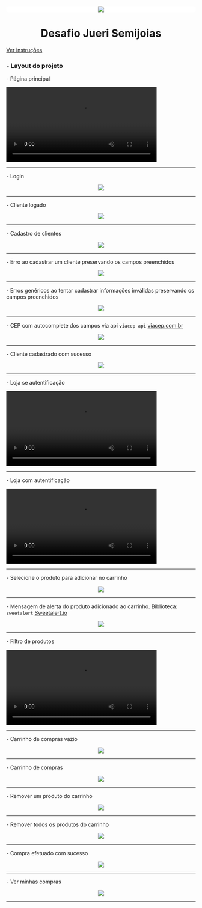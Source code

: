 
<div style="background: #fff; text-align: center; border-radius: 5px; margin: 10px 0;">
  <img src="./views/assets/images/logo.png" />
</div>

<h1 style="text-align: center;">
  Desafio Jueri Semijoias
</h1>

<a href="#instructions" style="margin: 5px 0;">
  Ver instruções
</a>

<h3>
  - Layout do projeto
</h3>

<p>
  - Página principal
</p>

<video width="400" controls>
  <source src="./views/assets/video/dashboard.mp4" type="video/mp4">
  <source src="./views/assets/video/dashboard.ogg" type="video/ogg">
</video>

<hr>

<p>
  - Login
</p>

<div style=" text-align: center; border-radius: 5px; margin: 10px 0;">
  <img src="./views/assets/images/readme/pages/page-login.png" />
</div>

<hr>

<p>
  - Cliente logado 
</p>

<div style=" text-align: center; border-radius: 5px; margin: 10px 0;">
  <img src="./views/assets/images/readme/pages/login-auth.png" />
</div>

<hr>

<p>
  - Cadastro de clientes 
</p>

<div style=" text-align: center; border-radius: 5px; margin: 10px 0;">
  <img src="./views/assets/images/readme/pages/register.png" />
</div>

<hr>

<p>
  - Erro ao cadastrar um cliente preservando os campos preenchidos
</p>

<div style=" text-align: center; border-radius: 5px; margin: 10px 0;">
  <img src="./views/assets/images/readme/pages/register-error-alert.png" />
</div>

<hr>

<p>
  - Erros genéricos ao tentar cadastrar informações inválidas preservando os campos preenchidos
</p>

<div style=" text-align: center; border-radius: 5px; margin: 10px 0;">
  <img src="./views/assets/images/readme/pages/register-erros-log.png" />
</div>

<hr>

<p>
  - CEP com autocomplete dos campos via api <code>viacep api</code> 
  <a href="https://viacep.com.br/">viacep.com.br</a>
</p>

<div style=" text-align: center; border-radius: 5px; margin: 10px 0;">
  <img src="./views/assets/images/readme/pages/cep-autocomplete.png" />
</div>

<hr>

<p>
  - Cliente cadastrado com sucesso
</p>

<div style=" text-align: center; border-radius: 5px; margin: 10px 0;">
  <img src="./views/assets/images/readme/pages/register-success.png" />
</div>

<hr>

<p>
  - Loja se autentificação
</p>

<video width="400" controls>
  <source src="./views/assets/video/shop.mp4" type="video/mp4">
  <source src="./views/assets/video/shop.ogg" type="video/ogg">
</video>

<hr>

<p>
  - Loja com autentificação
</p>

<video width="400" controls>
  <source src="./views/assets/video/shop-auth.mp4" type="video/mp4">
  <source src="./views/assets/video/shop-auth.ogg" type="video/ogg">
</video>

<hr>

<p>
  - Selecione o produto para adicionar no carrinho
</p>

<div style=" text-align: center; border-radius: 5px; margin: 10px 0;">
  <img src="./views/assets/images/readme/pages/product-select.png" />
</div>

<hr>

<p>
  - Mensagem de alerta do produto adicionado ao carrinho.
  Biblioteca: <code>sweetalert</code>  
  <a href="https://sweetalert2.github.io/#examples">
  Sweetalert.io
  </a>
</p>

<div style=" text-align: center; border-radius: 5px; margin: 10px 0;">
  <img src="./views/assets/images/readme/pages/product-add.png" />
</div>

<hr>

<p>
  - Filtro de produtos
</p>

<video width="400" controls>
  <source src="./views/assets/video/search-products.mp4" type="video/mp4">
  <source src="./views/assets/video/search-products.ogg" type="video/ogg">
</video>

<hr>

<p>
  - Carrinho de compras vazio
</p>

<div style=" text-align: center; border-radius: 5px; margin: 10px 0;">
  <img src="./views/assets/images/readme/pages/cart-empty.png" />
</div>

<hr>

<p>
  - Carrinho de compras
</p>

<div style=" text-align: center; border-radius: 5px; margin: 10px 0;">
  <img src="./views/assets/images/readme/pages/cart.png" />
</div>

<hr>

<p>
  - Remover um produto do carrinho
</p>

<div style=" text-align: center; border-radius: 5px; margin: 10px 0;">
  <img src="./views/assets/images/readme/pages/cart-remove-item.png" />
</div>

<hr>

<p>
  - Remover todos os produtos do carrinho
</p>

<div style=" text-align: center; border-radius: 5px; margin: 10px 0;">
  <img src="./views/assets/images/readme/pages/cart-remove-all.png" />
</div>

<hr>

<p>
  - Compra efetuado com sucesso
</p>

<div style=" text-align: center; border-radius: 5px; margin: 10px 0;">
  <img src="./views/assets/images/readme/pages/cart-finish.png" />
</div>

<hr>

<p>
  - Ver minhas compras
</p>

<div style=" text-align: center; border-radius: 5px; margin: 10px 0;">
  <img src="./views/assets/images/readme/pages/shopping.png" />
</div>

<hr>